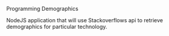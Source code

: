 Programming Demographics


NodeJS application that will use Stackoverflows api to retrieve demographics for particular technology.
